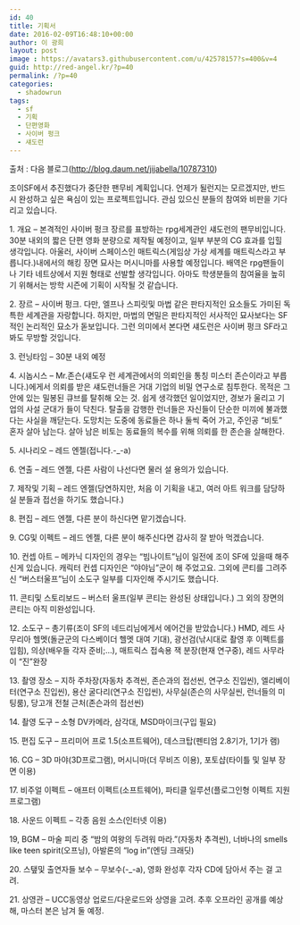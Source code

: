 ```yaml
---
id: 40
title: 기획서
date: 2016-02-09T16:48:10+00:00
author: 이 광희
layout: post
image : https://avatars3.githubusercontent.com/u/42578157?s=400&v=4
guid: http://red-angel.kr/?p=40
permalink: /?p=40
categories:
  - shadowrun
tags:
  - sf
  - 기획
  - 단편영화
  - 사이버 펑크
  - 섀도런
---
```

출처 : 다음 블로그(<http://blog.daum.net/jijabella/10787310>)

조이SF에서 추진했다가 중단한 팬무비 계획입니다. 언제가 될런지는 모르겠지만, 반드시 완성하고 싶은 욕심이 있는 프로젝트입니다. 관심 있으신 분들의 참여와 비판을 기다리고 있습니다.

<div>
  <p class="body">
    1. 개요 &#8211; 본격적인 사이버 펑크 장르를 표방하는 rpg세계관인 섀도런의 팬무비입니다. 30분 내외의 짧은 단편 영화 분량으로 제작될 예정이고, 일부 부분의 CG 효과를 입힐 생각입니다. 아울러, 사이버 스페이스인 매트릭스(게임상 가상 세계를 매트릭스라고 부릅니다.)내에서의 해킹 장면 묘사는 머시니마를 사용할 예정입니다. 배역은 rpg팬들이나 기타 네트상에서 지원 형태로 선발할 생각입니다. 아마도 학생분들의 참여율을 높히기 위해서는 방학 시즌에 기획이 시작될 것 같습니다.
  </p>
  
  <p>
    2. 장르 &#8211; 사이버 펑크. 다만, 엘프나 스피릿및 마법 같은 판타지적인 요소들도 가미된 독특한 세계관을 자랑합니다. 하지만, 마법의 면밀은 판타지적인 서사적인 묘사보다는 SF적인 논리적인 묘소가 돋보입니다. 그런 의미에서 본다면 섀도런은 사이버 펑크 SF라고 봐도 무방할 것입니다.
  </p>
  
  <p>
    3. 런닝타임 &#8211; 30분 내외 예정
  </p>
  
  <p>
    4. 시놉시스 &#8211; Mr.존슨(섀도우 런 세계관에서의 의뢰인을 통칭 미스터 존슨이라고 부릅니다.)에게서 의뢰를 받은 섀도런너들은 거대 기업의 비밀 연구소로 침투한다. 목적은 그 안에 있는 밀봉된 큐브를 탈취해 오는 것. 쉽게 생각했던 일이었지만, 경보가 울리고 기업의 사설 군대가 들이 닥친다. 탈출을 감행한 런너들은 자신들이 단순한 미끼에 불과했다는 사실을 깨닫는다. 도망치는 도중에 동료들은 하나 둘씩 죽어 가고, 주인공 &#8220;비토&#8221; 혼자 살아 남는다. 살아 남은 비토는 동료들의 복수를 위해 의뢰를 한 존슨을 살해한다.
  </p>
  
  <p>
    5. 시나리오 &#8211; 레드 엔젤(접니다.-_-a)
  </p>
  
  <p>
    6. 연출 &#8211; 레드 엔젤, 다른 사람이 나선다면 물러 설 용의가 있습니다.
  </p>
  
  <p>
    7. 제작및 기획 &#8211; 레드 엔젤(당연하지만, 처음 이 기획을 내고, 여러 아트 워크를 담당하실 분들과 접선을 하기도 했습니다.)
  </p>
  
  <p>
    8. 편집 &#8211; 레드 엔젤, 다른 분이 하신다면 맡기겠습니다.
  </p>
  
  <p>
    9. CG및 이펙트 &#8211; 레드 엔젤, 다른 분이 해주신다면 감사히 잘 받아 먹겠습니다.
  </p>
  
  <p>
    10. 컨셉 아트 &#8211; 메카닉 디자인의 경우는 &#8220;빔나이트&#8221;님이 일전에 조이 SF에 있을때 해주신게 있습니다. 캐릭터 컨셉 디자인은 &#8220;야야님&#8221;군이 해 주었고요. 그외에 콘티를 그려주신 &#8220;버스터울프&#8221;님이 소도구 일부를 디자인해 주시기도 했습니다.
  </p>
  
  <p>
    11. 콘티및 스토리보드 &#8211; 버스터 울프(일부 콘티는 완성된 상태입니다.) 그 외의 장면의 콘티는 아직 미완성입니다.
  </p>
  
  <p>
    12. 소도구 &#8211; 총기류(조이 SF의 네드리님에게서 에어건을 받았습니다.) HMD, 레드 사무리아 헬멧(돌균군의 다스베이더 헬멧 대여 기대), 광선검(낚시대로 촬영 후 이펙트를 입힘), 의상(배우들 각자 준비;&#8230;), 매트릭스 접속용 잭 분장(현재 연구중), 레드 사무라이 &#8220;진&#8221;완장
  </p>
  
  <p>
    13. 촬영 장소 &#8211; 지하 주차장(자동차 추격씬, 존슨과의 접선씬, 연구소 진입씬), 엘리베이터(연구소 진입씬), 용산 굴다리(연구소 진입씬), 사무실(존슨의 사무실씬, 런너들의 미팅룸), 당고개 전철 근처(존슨과의 접선씬)
  </p>
  
  <p>
    14. 촬영 도구 &#8211; 소형 DV카메라, 삼각대, MSD마이크(구입 필요)
  </p>
  
  <p>
    15. 편집 도구 &#8211; 프리미어 프로 1.5(소프트웨어), 데스크탑(펜티엄 2.8기가, 1기가 램)
  </p>
  
  <p>
    16. CG &#8211; 3D 마야(3D프로그램), 머시니마(더 무비즈 이용), 포토샵(타이틀 및 일부 장면 이용)
  </p>
  
  <p>
    17. 비주얼 이펙트 &#8211; 애프터 이펙트(소프트웨어), 파티클 일루션(플로그인형 이펙트 지원 프로그램)
  </p>
  
  <p>
    18. 사운드 이펙트 &#8211; 각종 음원 소스(인터넷 이용)
  </p>
  
  <p>
    19, BGM &#8211; 마술 피리 중 &#8220;밤의 여왕의 두려워 마라.&#8221;(자동차 추격씬), 너바나의 smells like teen spirit(오프닝), 아발론의 &#8220;log in&#8221;(엔딩 크래딧)
  </p>
  
  <p>
    20. 스탶및 출연자들 보수 &#8211; 무보수(-_-a), 영화 완성후 각자 CD에 담아서 주는 걸 고려.
  </p>
  
  <p>
    21. 상영관 &#8211; UCC동영상 업로드/다운로드와 상영을 고려. 추후 오프라인 공개를 예상해, 마스터 본은 남겨 둘 예정.
  </p>
</div>
